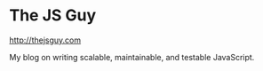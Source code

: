 The JS Guy
==========

http://thejsguy.com

My blog on writing scalable, maintainable, and testable JavaScript.
